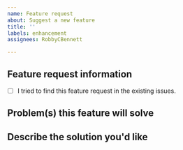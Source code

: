 ```yaml
---
name: Feature request
about: Suggest a new feature
title: ''
labels: enhancement
assignees: RobbyCBennett

---
```


## Feature request information
- [ ] I tried to find this feature request in the existing issues.

## Problem(s) this feature will solve


## Describe the solution you'd like
